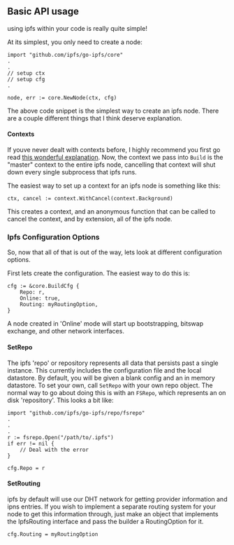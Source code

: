 ## Basic API usage
using ipfs within your code is really quite simple!

At its simplest, you only need to create a node:
```
import "github.com/ipfs/go-ipfs/core"
.
.
// setup ctx
// setup cfg
.

node, err := core.NewNode(ctx, cfg)
```

The above code snippet is the simplest way to create an ipfs node. There are
a couple different things that I think deserve explanation.

#### Contexts
If youve never dealt with contexts before, I highly recommend you first go read
[this wonderful explanation](https://blog.golang.org/context). Now, the context
we pass into `Build` is the "master" context to the entire ipfs node, cancelling
that context will shut down every single subprocess that ipfs runs.

The easiest way to set up a context for an ipfs node is something like this:
```
ctx, cancel := context.WithCancel(context.Background)
```
This creates a context, and an anonymous function that can be called to cancel
the context, and by extension, all of the ipfs node.

### Ipfs Configuration Options
So, now that all of that is out of the way, lets look at different configuration
options.

First lets create the configuration. The easiest way to do this is:

```
cfg := &core.BuildCfg {
    Repo: r,
    Online: true,
    Routing: myRoutingOption,
}
```

A node created in 'Online' mode will start up bootstrapping, bitswap exchange,
and other network interfaces.

#### SetRepo
The ipfs 'repo' or repository represents all data that persists past a single
instance. This currently includes the configuration file and the local
datastore. By default, you will be given a blank config and an in memory
datastore. To set your own, call `SetRepo` with your own repo object.
The normal way to go about doing this is with an `FSRepo`, which represents
an on disk 'repository'. This looks a bit like:
```
import "github.com/ipfs/go-ipfs/repo/fsrepo"
.
.
.
r := fsrepo.Open("/path/to/.ipfs")
if err != nil {
	// Deal with the error
}

cfg.Repo = r
```

#### SetRouting
ipfs by default will use our DHT network for getting provider information and
ipns entries. If you wish to implement a separate routing system for your node
to get this information through, just make an object that implements the
IpfsRouting interface and pass the builder a RoutingOption for it.
```
cfg.Routing = myRoutingOption
```


